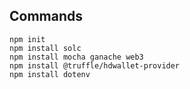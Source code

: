 ## Commands
```shell
npm init
npm install solc
npm install mocha ganache web3
npm install @truffle/hdwallet-provider
npm install dotenv
```